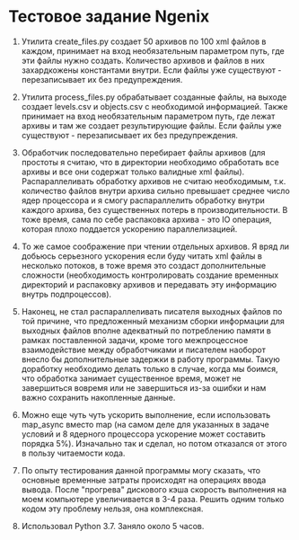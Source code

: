 # Тестовое задание Ngenix

1. Утилита create_files.py создает 50 архивов по 100 xml файлов в каждом, 
принимает на вход необязательным параметром путь, где эти файлы нужно создать.
Количество архивов и файлов в них захардкожены константами внутри.
Если файлы уже существуют - перезаписывает их без предупреждения.

2. Утилита process_files.py обрабатывает созданные файлы, на выходе создает
levels.csv и objects.csv с необходимой информацией. Также принимает на вход 
необязательным параметром путь, где лежат архивы и там же создает
результирующие файлы. Если файлы уже существуют - перезаписывает их без 
предупреждения.

3. Обработчик последовательно перебирает файлы архивов (для простоты я считаю,
что в директории необходимо обработать все архивы и все они содержат только 
валидные xml файлы). Распараллеливать обработку архивов не считаю необходимым,
т.к. количество файлов внутри архива сильно превышает среднее число ядер
процессора и я смогу распараллелить обработку внутри каждого архива, без 
существенных потерь в производительности. В тоже время, сама по себе распаковка
архива - это IO операция, которая плохо поддается ускорению параллелизацией.

4. То же самое соображение при чтении отдельных архивов. Я вряд ли добьюсь 
серьезного ускорения если буду читать xml файлы в несколько потоков, в тоже время
это создаст дополнительные сложности (необходимость контролировать создание
временных директорий и распаковку архивов и передавать эту информацию внутрь
подпроцессов).

5. Наконец, не стал распараллеливать писателя выходных файлов по той причине, что
предложенный механизм сборки информации для выходных файлов вполне адекватный по 
потреблению памяти в рамках поставленной задачи, кроме того межпроцессное 
взаимодействие между обработчиками и писателем наоборот внесло бы дополнительные
задержки в работу программы. Такую доработку необходимо делать только в случае,
когда мы боимся, что обработка занимает существенное время, может не завершиться 
вовремя или не завершиться из-за ошибки и нам важно сохранить накопленные данные.

6. Можно еще чуть чуть ускорить выполнение, если использовать map_async вместо
map (на самом деле для указанных в задаче условий и 8 ядерного процессора 
ускорение может составить порядка 5%). Изначально так и сделал, но потом отказался 
от этого в пользу читаемости кода.

7. По опыту тестирования данной программы могу сказать, что основные временные
затраты происходят на операциях ввода вывода. После "прогрева" дискового кэша
скорость выполнения на моем компьютере увеличивается в 3-4 раза. Решить одним
только кодом эту проблему нельзя, она комплексная.

7. Использовал Python 3.7. Заняло около 5 часов.
